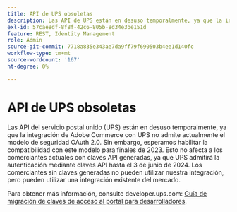 ```yaml
---
title: API de UPS obsoletas
description: Las API de UPS están en desuso temporalmente, ya que la integración de Adobe Commerce con UPS no admite actualmente el modelo de seguridad OAuth 2.0. Sin embargo, esperamos apoyar este modelo para finales de este año. Esto no afecta a los comerciantes actuales con claves API generadas, ya que UPS admitirá la autenticación mediante claves API hasta el 3 de junio de 2024. Los comerciantes sin claves generadas no pueden utilizar nuestra integración, pero pueden utilizar una integración existente del mercado.
exl-id: 57cae8df-8f8f-42c6-805b-8d34e3be151d
feature: REST, Identity Management
role: Admin
source-git-commit: 7718a835e343ae7da9ff79f690503b4ee1d140fc
workflow-type: tm+mt
source-wordcount: '167'
ht-degree: 0%

---
```


# API de UPS obsoletas

Las API del servicio postal unido (UPS) están en desuso temporalmente, ya que la integración de Adobe Commerce con UPS no admite actualmente el modelo de seguridad OAuth 2.0. Sin embargo, esperamos habilitar la compatibilidad con este modelo para finales de 2023. Esto no afecta a los comerciantes actuales con claves API generadas, ya que UPS admitirá la autenticación mediante claves API hasta el 3 de junio de 2024. Los comerciantes sin claves generadas no pueden utilizar nuestra integración, pero pueden utilizar una integración existente del mercado.

Para obtener más información, consulte developer.ups.com: [Guía de migración de claves de acceso al portal para desarrolladores](https://developer.ups.com/oauth-developer-guide?loc=en_US&amp;sp_rid=NTA5MzQ1OTE2NjEyS0&amp;sp_mid=72989914).
